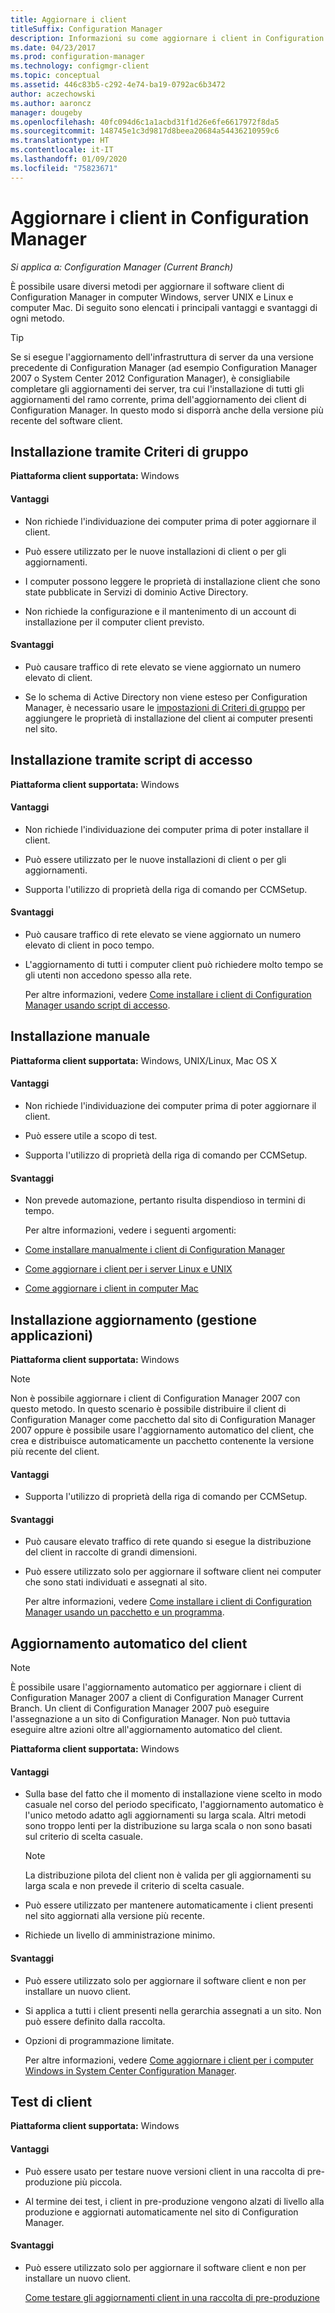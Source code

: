 ```yaml
---
title: Aggiornare i client
titleSuffix: Configuration Manager
description: Informazioni su come aggiornare i client in Configuration Manager.
ms.date: 04/23/2017
ms.prod: configuration-manager
ms.technology: configmgr-client
ms.topic: conceptual
ms.assetid: 446c83b5-c292-4e74-ba19-0792ac6b3472
author: aczechowski
ms.author: aaroncz
manager: dougeby
ms.openlocfilehash: 40fc094d6c1a1acbd31f1d26e6fe6617972f8da5
ms.sourcegitcommit: 148745e1c3d9817d8beea20684a54436210959c6
ms.translationtype: HT
ms.contentlocale: it-IT
ms.lasthandoff: 01/09/2020
ms.locfileid: "75823671"
---
```

# <a name="upgrade-clients-in-configuration-manager"></a>Aggiornare i client in Configuration Manager

*Si applica a: Configuration Manager (Current Branch)*

È possibile usare diversi metodi per aggiornare il software client di Configuration Manager in computer Windows, server UNIX e Linux e computer Mac. Di seguito sono elencati i principali vantaggi e svantaggi di ogni metodo.  

> [!TIP]  
>  Se si esegue l'aggiornamento dell'infrastruttura di server da una versione precedente di Configuration Manager \(ad esempio Configuration Manager 2007 o System Center 2012 Configuration Manager\), è consigliabile completare gli aggiornamenti dei server, tra cui l'installazione di tutti gli aggiornamenti del ramo corrente, prima dell'aggiornamento dei client di Configuration Manager. In questo modo si disporrà anche della versione più recente del software client.  

## <a name="group-policy-installation"></a>Installazione tramite Criteri di gruppo  
 **Piattaforma client supportata:** Windows  

#### <a name="advantages"></a>Vantaggi  

- Non richiede l'individuazione dei computer prima di poter aggiornare il client.  

- Può essere utilizzato per le nuove installazioni di client o per gli aggiornamenti.  

- I computer possono leggere le proprietà di installazione client che sono state pubblicate in Servizi di dominio Active Directory.  

- Non richiede la configurazione e il mantenimento di un account di installazione per il computer client previsto.  

#### <a name="disadvantages"></a>Svantaggi  

- Può causare traffico di rete elevato se viene aggiornato un numero elevato di client.  

- Se lo schema di Active Directory non viene esteso per Configuration Manager, è necessario usare le [impostazioni di Criteri di gruppo](../../../../core/clients/deploy/deploy-clients-to-windows-computers.md#BKMK_ClientGP) per aggiungere le proprietà di installazione del client ai computer presenti nel sito.  


## <a name="logon-script-installation"></a>Installazione tramite script di accesso  
 **Piattaforma client supportata:** Windows  

#### <a name="advantages"></a>Vantaggi  

- Non richiede l'individuazione dei computer prima di poter installare il client.  

- Può essere utilizzato per le nuove installazioni di client o per gli aggiornamenti.  

- Supporta l'utilizzo di proprietà della riga di comando per CCMSetup.  

#### <a name="disadvantages"></a>Svantaggi  

- Può causare traffico di rete elevato se viene aggiornato un numero elevato di client in poco tempo.  

- L'aggiornamento di tutti i computer client può richiedere molto tempo se gli utenti non accedono spesso alla rete.  

  Per altre informazioni, vedere [Come installare i client di Configuration Manager usando script di accesso](../../../../core/clients/deploy/deploy-clients-to-windows-computers.md#BKMK_ClientLogonScript).  

## <a name="manual-installation"></a>Installazione manuale  
 **Piattaforma client supportata:** Windows, UNIX/Linux, Mac OS X  

#### <a name="advantages"></a>Vantaggi  

- Non richiede l'individuazione dei computer prima di poter aggiornare il client.  

- Può essere utile a scopo di test.  

- Supporta l'utilizzo di proprietà della riga di comando per CCMSetup.  

#### <a name="disadvantages"></a>Svantaggi  

- Non prevede automazione, pertanto risulta dispendioso in termini di tempo.  

  Per altre informazioni, vedere i seguenti argomenti:  

- [Come installare manualmente i client di Configuration Manager](../../../../core/clients/deploy/deploy-clients-to-windows-computers.md#BKMK_Manual)  

- [Come aggiornare i client per i server Linux e UNIX](../../../../core/clients/manage/upgrade/upgrade-clients-for-linux-and-unix-servers.md)  

- [Come aggiornare i client in computer Mac](../../../../core/clients/manage/upgrade/upgrade-clients-on-mac-computers.md)  

## <a name="upgrade-installation-application-management"></a>Installazione aggiornamento (gestione applicazioni)  
 **Piattaforma client supportata:** Windows  

> [!NOTE]  
>  Non è possibile aggiornare i client di Configuration Manager 2007 con questo metodo. In questo scenario è possibile distribuire il client di Configuration Manager come pacchetto dal sito di Configuration Manager 2007 oppure è possibile usare l'aggiornamento automatico del client, che crea e distribuisce automaticamente un pacchetto contenente la versione più recente del client.  

#### <a name="advantages"></a>Vantaggi  

- Supporta l'utilizzo di proprietà della riga di comando per CCMSetup.  

#### <a name="disadvantages"></a>Svantaggi  

- Può causare elevato traffico di rete quando si esegue la distribuzione del client in raccolte di grandi dimensioni.  

- Può essere utilizzato solo per aggiornare il software client nei computer che sono stati individuati e assegnati al sito.  

  Per altre informazioni, vedere [Come installare i client di Configuration Manager usando un pacchetto e un programma](../../../../core/clients/deploy/deploy-clients-to-windows-computers.md#BKMK_ClientApp).  

## <a name="automatic-client-upgrade"></a>Aggiornamento automatico del client  

> [!NOTE]  
> È possibile usare l'aggiornamento automatico per aggiornare i client di Configuration Manager 2007 a client di Configuration Manager Current Branch. Un client di Configuration Manager 2007 può eseguire l'assegnazione a un sito di Configuration Manager. Non può tuttavia eseguire altre azioni oltre all'aggiornamento automatico del client.  

 **Piattaforma client supportata:** Windows  

#### <a name="advantages"></a>Vantaggi  

- Sulla base del fatto che il momento di installazione viene scelto in modo casuale nel corso del periodo specificato, l'aggiornamento automatico è l'unico metodo adatto agli aggiornamenti su larga scala. Altri metodi sono troppo lenti per la distribuzione su larga scala o non sono basati sul criterio di scelta casuale. 

    > [!Note]
    > La distribuzione pilota del client non è valida per gli aggiornamenti su larga scala e non prevede il criterio di scelta casuale.  
- Può essere utilizzato per mantenere automaticamente i client presenti nel sito aggiornati alla versione più recente.  

- Richiede un livello di amministrazione minimo.  

#### <a name="disadvantages"></a>Svantaggi  

- Può essere utilizzato solo per aggiornare il software client e non per installare un nuovo client.  

- Si applica a tutti i client presenti nella gerarchia assegnati a un sito. Non può essere definito dalla raccolta.  

- Opzioni di programmazione limitate.  

  Per altre informazioni, vedere [Come aggiornare i client per i computer Windows in System Center Configuration Manager](../../../../core/clients/manage/upgrade/upgrade-clients-for-windows-computers.md).  

## <a name="client-testing"></a>Test di client  
 **Piattaforma client supportata:** Windows  

#### <a name="advantages"></a>Vantaggi  

- Può essere usato per testare nuove versioni client in una raccolta di pre-produzione più piccola.  

- Al termine dei test, i client in pre-produzione vengono alzati di livello alla produzione e aggiornati automaticamente nel sito di Configuration Manager.  

#### <a name="disadvantages"></a>Svantaggi  

- Può essere utilizzato solo per aggiornare il software client e non per installare un nuovo client.  

  [Come testare gli aggiornamenti client in una raccolta di pre-produzione](../../../../core/clients/manage/upgrade/test-client-upgrades.md)  
